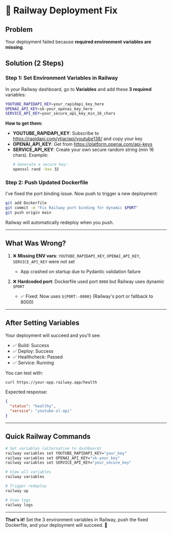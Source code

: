 # 🚨 Railway Deployment Fix

## Problem
Your deployment failed because **required environment variables are missing**.

## Solution (2 Steps)

### Step 1: Set Environment Variables in Railway

In your Railway dashboard, go to **Variables** and add these **3 required** variables:

```bash
YOUTUBE_RAPIDAPI_KEY=your_rapidapi_key_here
OPENAI_API_KEY=sk-your_openai_key_here
SERVICE_API_KEY=your_secure_api_key_min_16_chars
```

**How to get them:**
- **YOUTUBE_RAPIDAPI_KEY**: Subscribe to https://rapidapi.com/ytjar/api/youtube138/ and copy your key
- **OPENAI_API_KEY**: Get from https://platform.openai.com/api-keys
- **SERVICE_API_KEY**: Create your own secure random string (min 16 chars). Example:
  ```bash
  # Generate a secure key:
  openssl rand -hex 32
  ```

### Step 2: Push Updated Dockerfile

I've fixed the port binding issue. Now push to trigger a new deployment:

```bash
git add Dockerfile
git commit -m "Fix Railway port binding for dynamic $PORT"
git push origin main
```

Railway will automatically redeploy when you push.

---

## What Was Wrong?

1. ❌ **Missing ENV vars**: `YOUTUBE_RAPIDAPI_KEY`, `OPENAI_API_KEY`, `SERVICE_API_KEY` were not set
   - App crashed on startup due to Pydantic validation failure
   
2. ❌ **Hardcoded port**: Dockerfile used port `8000` but Railway uses dynamic `$PORT`
   - ✅ Fixed: Now uses `${PORT:-8000}` (Railway's port or fallback to 8000)

---

## After Setting Variables

Your deployment will succeed and you'll see:
- ✅ Build: Success
- ✅ Deploy: Success  
- ✅ Healthcheck: Passed
- ✅ Service: Running

You can test with:
```bash
curl https://your-app.railway.app/health
```

Expected response:
```json
{
  "status": "healthy",
  "service": "youtube-sl-api"
}
```

---

## Quick Railway Commands

```bash
# Set variables (alternative to dashboard)
railway variables set YOUTUBE_RAPIDAPI_KEY="your_key"
railway variables set OPENAI_API_KEY="sk-your_key"
railway variables set SERVICE_API_KEY="your_secure_key"

# View all variables
railway variables

# Trigger redeploy
railway up

# View logs
railway logs
```

---

**That's it!** Set the 3 environment variables in Railway, push the fixed Dockerfile, and your deployment will succeed. 🚀

